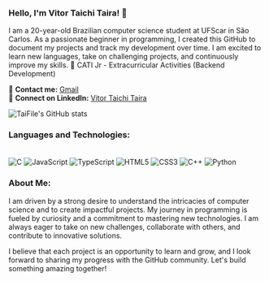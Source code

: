 ### Hello, I'm Vitor Taichi Taira! 🌟

I am a 20-year-old Brazilian computer science student at UFScar in São Carlos. As a passionate beginner in programming, I created this GitHub to document my projects and track my development over time. I am excited to learn new languages, take on challenging projects, and continuously improve my skills.
🔹 CATI Jr - Extracurricular Activities (Backend Development) 

📧 **Contact me:** [Gmail](mailto:your-email@gmail.com)  
🔗 **Connect on LinkedIn:** [Vitor Taichi Taira](https://www.linkedin.com/in/vitor-taichi-taira-02416b259/)

![TaiFile's GitHub stats](https://github-readme-stats.vercel.app/api?username=TaiFile&show_icons=true&theme=dracula)

### Languages and Technologies:
<div style="display: inline_block"><br>
  <img align="center" alt="C" src="https://img.shields.io/badge/C-00599C?style=for-the-badge&logo=c&logoColor=white">
  <img align="center" alt="JavaScript" src="https://img.shields.io/badge/JavaScript-F7DF1E?style=for-the-badge&logo=javascript&logoColor=black">
  <img align="center" alt="TypeScript" src="https://img.shields.io/badge/TypeScript-007ACC?style=for-the-badge&logo=typescript&logoColor=white">
  <img align="center" alt="HTML5" src="https://img.shields.io/badge/HTML5-E34F26?style=for-the-badge&logo=html5&logoColor=white">
  <img align="center" alt="CSS3" src="https://img.shields.io/badge/CSS3-1572B6?style=for-the-badge&logo=css3&logoColor=white">
  <img align="center" alt="C++" src="https://img.shields.io/badge/C++-00599C?style=for-the-badge&logo=c%2B%2B&logoColor=white">
  <img align="center" alt="Python" src="https://img.shields.io/badge/Python-3776AB?style=for-the-badge&logo=python&logoColor=white">
</div>

### About Me:
I am driven by a strong desire to understand the intricacies of computer science and to create impactful projects. My journey in programming is fueled by curiosity and a commitment to mastering new technologies. I am always eager to take on new challenges, collaborate with others, and contribute to innovative solutions.

I believe that each project is an opportunity to learn and grow, and I look forward to sharing my progress with the GitHub community. Let's build something amazing together!
